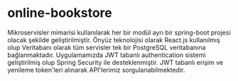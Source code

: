 # online-bookstore
Mikroservisler mimarisi kullanılarak her bir modül ayrı bir spring-boot projesi olacak şekilde geliştirilmiştir. Önyüz teknolojisi olarak React.js kullanılmış olup Veritabanı olarak tüm servisler tek bir PostgreSQL veritabanına bağlanmaktadır.
Uygulamamızda JWT tabanlı authentication sistemi geliştirilmiş olup Spring Security ile desteklenmiştir. JWT tabanlı erişim ve yenileme token'leri alınarak API'lerimiz sorgulanabilmektedir.

